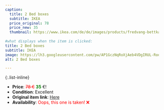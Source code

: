 ```yaml
---
caption:
  title: 2 Bed boxes
  subtitle: IKEA
  price_original: 78
  price_new: 35
  thumbnail: https://www.ikea.com/de/de/images/products/fredvang-bettkasten-ablage-weiss__0962752_pe808963_s5.jpg
  
#what displays when the item is clicked:
title: 2 Bed boxes
subtitle: IKEA
image: https://lh3.googleusercontent.com/pw/AP1GczNqRoXjAeb4VDgIRUL-Rod2IU_XmF_BxMVakTt0QiiAjuQMNFMccAI5OWrGiNLLSaqcrjGBSaxINtEoAKNeXTPWvK49gBKge1pK7jqtu1bgRNKScBtwURu6lEnEeTnYCSptOKAr0h0XgX07aq1LI6KIMQ=w2168-h1626-s-no-gm?authuser=0
alt: 2 Bed boxes

---
```

{:.list-inline} 
- **Price**: <span style="color:red"><del>78 €</del></span> <span style="color:green">**35**</span> €!
- **Condition**: Excellent
- **Original item link**: [Here](https://www.ikea.com/de/de/p/fredvang-bettkasten-ablage-weiss-10493638/)
- **Availability**: <span style='color:red'>Oops, this one is taken! ❌</span>
